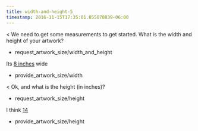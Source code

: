 ```yaml
---
title: width-and-height-5
timestamp: 2016-11-15T17:35:01.855078839-06:00
---
```


< We need to get some measurements to get started. What is the width and height of your artwork?
* request_artwork_size/width_and_height

Its [8 inches](artwork_size#width) wide
* provide_artwork_size/width

< Ok, and what is the height (in inches)?
* request_artwork_size/height

I think [14](artwork_size#height)
* provide_artwork_size/height
